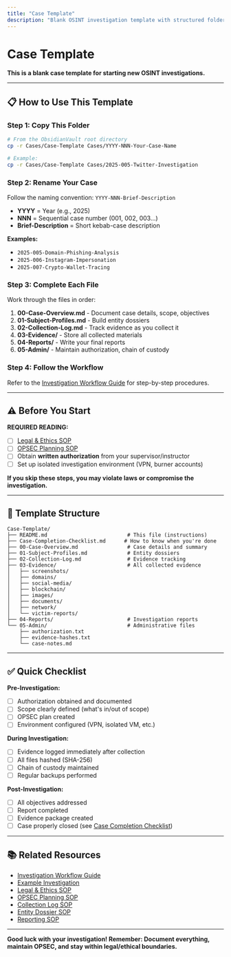 ```yaml
---
title: "Case Template"
description: "Blank OSINT investigation template with structured folders: evidence collection, profiling, reporting & chain of custody. Start investigations properly."
---
```


# Case Template

**This is a blank case template for starting new OSINT investigations.**

---

## 📋 How to Use This Template

### Step 1: Copy This Folder

```bash
# From the ObsidianVault root directory
cp -r Cases/Case-Template Cases/YYYY-NNN-Your-Case-Name

# Example:
cp -r Cases/Case-Template Cases/2025-005-Twitter-Investigation
```

### Step 2: Rename Your Case

Follow the naming convention: `YYYY-NNN-Brief-Description`

- **YYYY** = Year (e.g., 2025)
- **NNN** = Sequential case number (001, 002, 003...)
- **Brief-Description** = Short kebab-case description

**Examples:**
- `2025-005-Domain-Phishing-Analysis`
- `2025-006-Instagram-Impersonation`
- `2025-007-Crypto-Wallet-Tracing`

### Step 3: Complete Each File

Work through the files in order:

1. **00-Case-Overview.md** - Document case details, scope, objectives
2. **01-Subject-Profiles.md** - Build entity dossiers
3. **02-Collection-Log.md** - Track evidence as you collect it
4. **03-Evidence/** - Store all collected materials
5. **04-Reports/** - Write your final reports
6. **05-Admin/** - Maintain authorization, chain of custody

### Step 4: Follow the Workflow

Refer to the [Investigation Workflow Guide](../Investigation-Workflow.md) for step-by-step procedures.

---

## ⚠️ Before You Start

**REQUIRED READING:**
- [ ] [Legal & Ethics SOP](../../Investigations/Techniques/sop-legal-ethics.md)
- [ ] [OPSEC Planning SOP](../../Investigations/Techniques/sop-opsec-plan.md)
- [ ] Obtain **written authorization** from your supervisor/instructor
- [ ] Set up isolated investigation environment (VPN, burner accounts)

**If you skip these steps, you may violate laws or compromise the investigation.**

---

## 📁 Template Structure

```
Case-Template/
├── README.md                          # This file (instructions)
├── Case-Completion-Checklist.md      # How to know when you're done
├── 00-Case-Overview.md                # Case details and summary
├── 01-Subject-Profiles.md             # Entity dossiers
├── 02-Collection-Log.md               # Evidence tracking
├── 03-Evidence/                       # All collected evidence
│   ├── screenshots/
│   ├── domains/
│   ├── social-media/
│   ├── blockchain/
│   ├── images/
│   ├── documents/
│   ├── network/
│   └── victim-reports/
├── 04-Reports/                        # Investigation reports
└── 05-Admin/                          # Administrative files
    ├── authorization.txt
    ├── evidence-hashes.txt
    └── case-notes.md
```

---

## ✅ Quick Checklist

**Pre-Investigation:**
- [ ] Authorization obtained and documented
- [ ] Scope clearly defined (what's in/out of scope)
- [ ] OPSEC plan created
- [ ] Environment configured (VPN, isolated VM, etc.)

**During Investigation:**
- [ ] Evidence logged immediately after collection
- [ ] All files hashed (SHA-256)
- [ ] Chain of custody maintained
- [ ] Regular backups performed

**Post-Investigation:**
- [ ] All objectives addressed
- [ ] Report completed
- [ ] Evidence package created
- [ ] Case properly closed (see [Case Completion Checklist](Case-Completion-Checklist.md))

---

## 📚 Related Resources

- [Investigation Workflow Guide](../Investigation-Workflow.md)
- [Example Investigation](../2025-001-Example-Investigation/README.md)
- [Legal & Ethics SOP](../../Investigations/Techniques/sop-legal-ethics.md)
- [OPSEC Planning SOP](../../Investigations/Techniques/sop-opsec-plan.md)
- [Collection Log SOP](../../Investigations/Techniques/sop-collection-log.md)
- [Entity Dossier SOP](../../Investigations/Techniques/sop-entity-dossier.md)
- [Reporting SOP](../../Investigations/Techniques/sop-reporting-packaging-disclosure.md)

---

**Good luck with your investigation! Remember: Document everything, maintain OPSEC, and stay within legal/ethical boundaries.**
